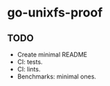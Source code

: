 # go-unixfs-proof

## TODO
- Create minimal README
- CI: tests.
- CI: lints.
- Benchmarks: minimal ones.
